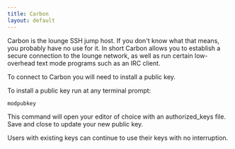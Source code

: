 ```yaml
---
title: Carbon
layout: default
---
```


Carbon is the lounge SSH jump host.  If you don't know what that means, you probably have no use for it.  In short Carbon allows you to establish a secure connection to the lounge network, as well as run certain low-overhead text mode programs such as an IRC client.

To connect to Carbon you will need to install a public key.

To install a public key run at any terminal prompt:

`modpubkey`

This command will open your editor of choice with an authorized_keys file.  Save and close to update your new public key.

Users with existing keys can continue to use their keys with no interruption.
